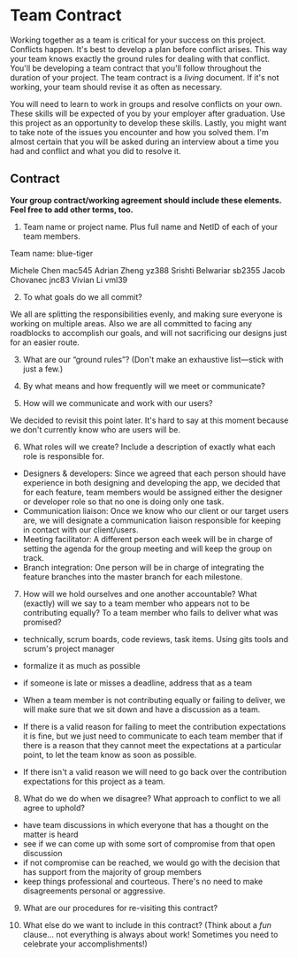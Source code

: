 # Team Contract

Working together as a team is critical for your success on this project. Conflicts happen. It's best to develop a plan before conflict arises. This way your team knows exactly the ground rules for dealing with that conflict. You'll be developing a team contract that you'll follow throughout the duration of your project. The team contract is a *living* document. If it's not working, your team should revise it as often as necessary.

You will need to learn to work in groups and resolve conflicts on your own. These skills will be expected of you by your employer after graduation. Use this project as an opportunity to develop these skills. Lastly, you might want to take note of the issues you encounter and how you solved them. I'm almost certain that you will be asked during an interview about a time you had and conflict and what you did to resolve it.

## Contract

**Your group contract/working agreement should include these elements. Feel free to add other terms, too.**

1. Team name or project name. Plus full name and NetID of each of your team members.

Team name: blue-tiger

Michele Chen mac545
Adrian Zheng yz388
Srishti Belwariar sb2355
Jacob Chovanec jnc83
Vivian Li vml39

2. To what goals do we all commit?

We all are splitting the responsibilities evenly, and making sure everyone is working on multiple areas. Also we are all committed to facing any roadblocks to accomplish our goals, and will not sacrificing our designs just for an easier route. 

3. What are our “ground rules”? (Don't make an exhaustive list—stick with just a few.)



4. By what means and how frequently will we meet or communicate?



5. How will we communicate and work with our users?

We decided to revisit this point later. It's hard to say at this moment because we don't currently know who are users will be.

6. What roles will we create? Include a description of exactly what each role is responsible for.

- Designers & developers: Since we agreed that each person should have experience in both designing and developing the app, we decided that for each feature, team members would be assigned either the designer or developer role so that no one is doing only one task. 
- Communication liaison: Once we know who our client or our target users are, we will designate a communication liaison responsible for keeping in contact with our client/users. 
- Meeting facilitator: A different person each week will be in charge of setting the agenda for the group meeting and will keep the group on track.
- Branch integration: One person will be in charge of integrating the feature branches into the master branch for each milestone.

7. How will we hold ourselves and one another accountable? What (exactly) will we say to a team member who appears not to be contributing equally? To a team member who fails to deliver what was promised?
- technically, scrum boards, code reviews, task items.  Using gits tools and scrum's project manager
- formalize it as much as possible
- if someone is late or misses a deadline, address that as a team

- When a team member is not contributing equally or failing to deliver, we will make sure that we sit down and have a discussion as a team.  
- If there is a valid reason for failing to meet the contribution expectations it is fine, but we just need to communicate to each team member that if there is a reason that they cannot meet the expectations at a particular point, to let the team know as soon as possible. 
- If there isn't a valid reason we will need to go back over the contribution expectations for this project as a team.


8. What do we do when we disagree? What approach to conflict to we all agree to uphold?
- have team discussions in which everyone that has a thought on the matter is heard
- see if we can come up with some sort of compromise from that open discussion
- if not compromise can be reached, we would go with the decision that has support from the majority of group members
- keep things professional and courteous.  There's no need to make disagreements personal or aggressive. 


9. What are our procedures for re-visiting this contract?



10. What else do we want to include in this contract? (Think about a *fun* clause... not everything is always about work! Sometimes you need to celebrate your accomplishments!)



